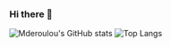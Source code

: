 ### Hi there 👋

![Mderoulou's GitHub stats](https://github-readme-stats.vercel.app/api?username=mderoulou&show_icons=true&theme=tokyonight&count_private=true&hide=prs&custom_title=Totaly%27%not%27%Mderoulou's%27%20GitHub%20Stats)
![Top Langs](https://github-readme-stats.vercel.app/api/top-langs/?username=liardnos&layout=compact&theme=tokyonight&custom_title=Most%20Used%20Languages)
<!--

Here are some ideas to get you started:

- 🔭 I’m currently working on ...
- 🌱 I’m currently learning ...
- 👯 I’m looking to collaborate on ...
- 🤔 I’m looking for help with ...
- 💬 Ask me about ...
- 📫 How to reach me: ...
- 😄 Pronouns: ...
- ⚡ Fun fact: ...
-->
